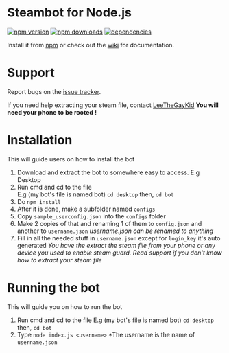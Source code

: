 # Steambot for Node.js
[![npm version](https://img.shields.io/npm/v/nodejs_steambot.svg)](https://npmjs.com/package/nodejs_steambot)
[![npm downloads](https://img.shields.io/npm/dm/nodejs_steambot.svg)](https://npmjs.com/package/nodejs_steambot)
[![dependencies](https://img.shields.io/david/jacobtruman/nodejs_steambot.svg)](https://david-dm.org/jacobtruman/nodejs_steambot)

Install it from [npm](https://www.npmjs.com/package/nodejs_steambot) or check out the [wiki](https://github.com/jacobtruman/nodejs_steambot/wiki) for documentation.

# Support

Report bugs on the [issue tracker](https://github.com/jacobtruman/nodejs_steambot/issues).

If you need help extracting your steam file, contact [LeeTheGayKid](http://www.steamcommunity.com/id/jingyong) <b>You will need your phone to be rooted !</b>

# Installation

This will guide users on how to install the bot

1. Download and extract the bot to somewhere easy to access.
E.g Desktop
2. Run cmd and cd to the file  
E.g (my bot's file is named bot) `cd desktop` then, `cd bot`
3. Do `npm install`
4. After it is done, make a subfolder named `configs`
5. Copy `sample_userconfig.json` into the `configs` folder
6. Make 2 copies of that and renaming 1 of them to `config.json` and another to `username.json` 
*username.json can be renamed to anything*
7. Fill in all the needed stuff in `username.json` except for `login_key` it's auto generated 
*You have the extract the steam file from your phone or any device you used to enable steam guard. Read support if you don't know how to extract your steam file*

# Running the bot

This will guide you on how to run the bot

1. Run cmd and cd to the file  E.g (my bot's file is named bot) `cd desktop` then, `cd bot`
2. Type `node index.js <username>` 
*The username is the name of `username.json`
